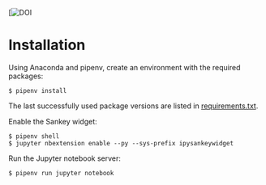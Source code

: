 [![DOI]()

# Installation

Using Anaconda and pipenv, create an environment with the required packages:

```shell
$ pipenv install
```

The last successfully used package versions are listed in
[requirements.txt](requirements.txt).

Enable the Sankey widget:

```shell
$ pipenv shell
$ jupyter nbextension enable --py --sys-prefix ipysankeywidget
```

Run the Jupyter notebook server:

```shell
$ pipenv run jupyter notebook
```